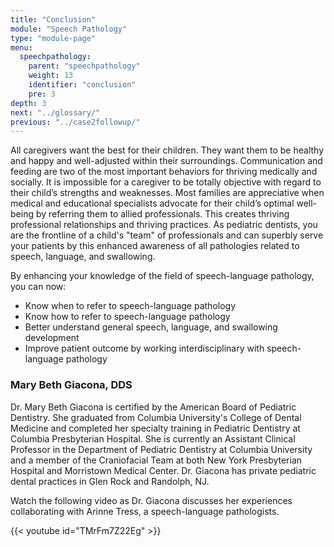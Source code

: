 ```yaml
---
title: "Conclusion"
module: "Speech Pathology"
type: "module-page"
menu:
  speechpathology:
    parent: "speechpathology"
    weight: 13
    identifier: "conclusion"
    pre: 3
depth: 3
next: "../glossary/"
previous: "../case2followup/"
---
```

<div class="pageblock"><p>All caregivers want the best for their children. They want them to be healthy and happy and well-adjusted within their surroundings. Communication and feeding are two of the most important behaviors for thriving medically and socially. It is impossible for a caregiver to be totally objective with regard to their child’s strengths and weaknesses. Most families are appreciative when medical and educational specialists advocate for their child’s optimal well-being by referring them to allied professionals. This creates thriving professional relationships and thriving practices. As pediatric dentists, you are the frontline of a child's "team" of professionals and can superbly serve your patients by this enhanced awareness of all pathologies related to speech, language, and swallowing.</p>
<p>By enhancing your knowledge of the field of speech-language pathology, you can now:</p>
<ul>
<li>Know when to refer to speech-language pathology</li>
<li>Know how to refer to speech-language pathology</li>
<li>Better understand general speech, language, and swallowing development</li>
<li>Improve patient outcome by working interdisciplinary with speech-language pathology</li>
</ul>
</div><div class="pageblock"><h3>Mary Beth Giacona, DDS</h3><p>Dr. Mary Beth Giacona is certified by the American Board of Pediatric Dentistry. She graduated from Columbia University's College of Dental Medicine and completed her specialty training in Pediatric Dentistry at Columbia Presbyterian Hospital. She is currently an Assistant Clinical Professor in the Department of Pediatric Dentistry at Columbia University and a member of the Craniofacial Team at both New York Presbyterian Hospital and Morristown Medical Center. Dr. Giacona has private pediatric dental practices in Glen Rock and Randolph, NJ.</p>
<p>Watch the following video as Dr. Giacona discusses her experiences collaborating with Arinne Tress, a speech-language pathologists.</p>

{{< youtube id="TMrFm7Z22Eg" >}}</div>